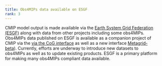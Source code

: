 ```yaml
---
title: Obs4MIPs data available on ESGF 
rank: 3
---
```



CMIP model output is made available via the [Earth System Grid Federation (ESGF)](https://esgf-node.llnl.gov/projects/esgf-llnl) along with data from other projects including some obs4MIPs.    
Obs4MIPs data published on ESGF is available as a companion project of CMIP via the [via the CoG interface](https://esgf-node.llnl.gov/search/obs4MIPs/) as well as a new interface [Metagrid-beta](https://aims2.llnl.gov/metagrid/search?project=obs4MIPs)). Currently, efforts are underway to introduce new datasets to obs4MIPs as well as to update existing products.  ESGF is a primary platform for making many obs4MIPs compliant data available.  



